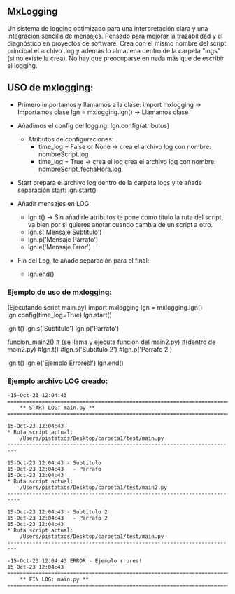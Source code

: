 
## MxLogging

Un sistema de logging optimizado para una interpretación clara y una integración sencilla de mensajes. Pensado para mejorar la trazabilidad y el diagnóstico en proyectos de software.
Crea con el mismo nombre del script principal el archivo .log y además lo almacena dentro de la carpeta "logs" (si no existe la crea). 
No hay que preocuparse en nada más que de escribir el logging.

## USO de mxlogging:
- Primero importamos y llamamos a la clase:
  import mxlogging -> Importamos clase
  lgn = mxlogging.lgn() -> Llamamos clase

- Añadimos el config del logging:
  lgn.config(atributos)
  * Atributos de configuraciones:
       - time_log = False or None -> crea el archivo log con nombre: nombreScript.log
       - time_log = True -> crea el log crea el archivo log con nombre: nombreScript_fechaHora.log

- Start prepara el archivo log dentro de la carpeta logs y te añade separación start:
  lgn.start()

- Añadir mensajes en LOG:
    - lgn.t() -> Sin añadirle atributos te pone como título la ruta del script, va bien por si quieres anotar cuando cambia de un script a otro.
    - lgn.s('Mensaje Subtitulo')
    - lgn.p('Mensaje Párrafo')
    - lgn.e('Mensaje Error')

- Fin del Log, te añade separación para el final:
    - lgn.end() 


### Ejemplo de uso de mxlogging:
(Ejecutando script main.py)
import mxlogging
lgn = mxlogging.lgn()
lgn.config(time_log=True)
lgn.start()

lgn.t()
lgn.s('Subtitulo')
lgn.p('Parrafo')

funcion_main2() # (se llama y ejecuta función del main2.py)
   #(dentro de main2.py)
      #lgn.t()
      #lgn.s('Subtitulo 2')
      #lgn.p('Parrafo 2')

lgn.t()
lgn.e('Ejemplo Errores!')
lgn.end()


### Ejemplo archivo LOG creado:
```
-15-Oct-23 12:04:43 
==============================================================================
    ** START LOG: main.py **
==============================================================================

15-Oct-23 12:04:43
* Ruta script actual:
    /Users/pistatxos/Desktop/carpeta1/test/main.py
-------------------------------------------------------------------------

15-Oct-23 12:04:43 - Subtitulo
15-Oct-23 12:04:43   - Parrafo
15-Oct-23 12:04:43
* Ruta script actual:
    /Users/pistatxos/Desktop/carpeta1/test/main2.py
--------------------------------------------------------------------------

15-Oct-23 12:04:43 - Subtitulo 2
15-Oct-23 12:04:43   - Parrafo 2
15-Oct-23 12:04:43
* Ruta script actual:
    /Users/pistatxos/Desktop/carpeta1/test/main.py
-------------------------------------------------------------------------

-15-Oct-23 12:04:43 ERROR - Ejemplo rrores!
15-Oct-23 12:04:43
===============================================================================
    ** FIN LOG: main.py **
===============================================================================
``````